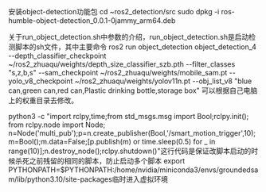 安装object-detection功能包
cd ~ros2_detection/src
sudo dpkg -i ros-humble-object-detection_0.0.1-0jammy_arm64.deb


关于run_object_detection.sh中参数的介绍，run_object_detection.sh是启动检测脚本的sh文件，其中主要命令
ros2 run object_detection object_detection_4  --depth_classifier_checkpoint ~/ros2_zhuaqu/weights/depth_size_classifier_szb.pth --filter_classes "s,z,b,s" --sam_checkpoint ~/ros2_zhuaqu/weights/mobile_sam.pt  --yolo_v8_checkpoint ~/ros2_zhuaqu/weights/yolov11n.pt  --obj_list_v8 "blue can,green can,red can,Plastic drinking bottle,storage box"
可以根据自己电脑上的权重目录去修改。

python3 -c "import rclpy,time;from std_msgs.msg import Bool;rclpy.init();\
from rclpy.node import Node; n=Node('multi_pub');p=n.create_publisher(Bool,'/smart_motion_trigger',10);\
m=Bool();m.data=False;[p.publish(m) or time.sleep(0.5) for _ in range(10)];n.destroy_node();rclpy.shutdown()"这行代码是保证改脚本启动的时候杀死之前残留的相同的脚本，防止启动多个脚本
export PYTHONPATH=$PYTHONPATH:/home/nvidia/miniconda3/envs/groundedsam/lib/python3.10/site-packages临时进入虚拟环境
